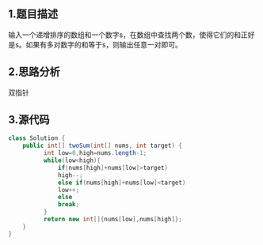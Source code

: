 ## 1.题目描述
输入一个递增排序的数组和一个数字s，在数组中查找两个数，使得它们的和正好是s。如果有多对数字的和等于s，则输出任意一对即可。

## 2.思路分析
双指针

## 3.源代码
```java
class Solution {
    public int[] twoSum(int[] nums, int target) {
          int low=0,high=nums.length-1;
          while(low<high){
              if(nums[high]+nums[low]>target)
              high--;
              else if(nums[high]+nums[low]<target)
              low++;
              else
              break;
          }
          return new int[]{nums[low],nums[high]};
    }
}
```
